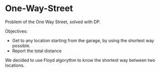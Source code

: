 # One-Way-Street
Problem of the One Way Street, solved with DP.

Objectives:
- Get to any location starting from the garage, by using the shortest way possible.
- Report the total distance

We decided to use Floyd algorythm to know the shortest way between two locations.
